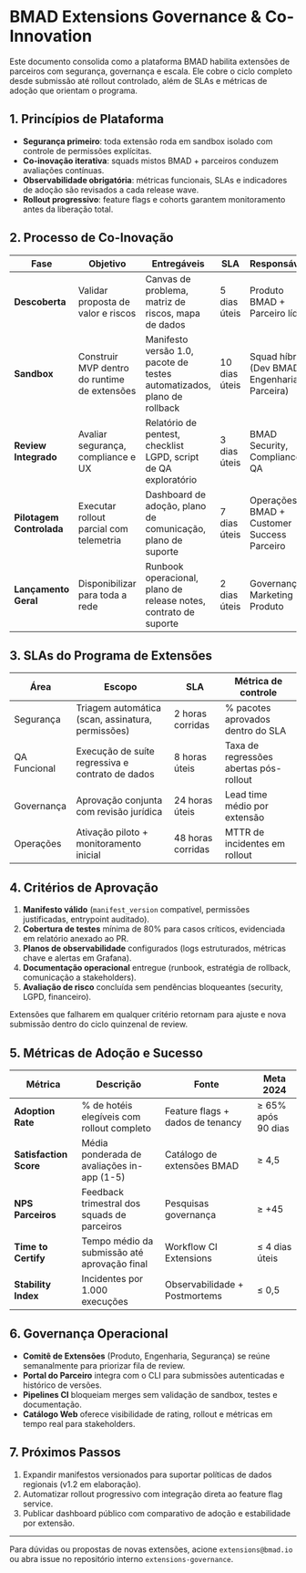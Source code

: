# BMAD Extensions Governance & Co-Innovation

Este documento consolida como a plataforma BMAD habilita extensões de parceiros com segurança, governança e escala. Ele cobre o ciclo completo desde submissão até rollout controlado, além de SLAs e métricas de adoção que orientam o programa.

## 1. Princípios de Plataforma

- **Segurança primeiro**: toda extensão roda em sandbox isolado com controle de permissões explícitas.
- **Co-inovação iterativa**: squads mistos BMAD + parceiros conduzem avaliações contínuas.
- **Observabilidade obrigatória**: métricas funcionais, SLAs e indicadores de adoção são revisados a cada release wave.
- **Rollout progressivo**: feature flags e cohorts garantem monitoramento antes da liberação total.

## 2. Processo de Co-Inovação

| Fase | Objetivo | Entregáveis | SLA | Responsáveis |
| --- | --- | --- | --- | --- |
| **Descoberta** | Validar proposta de valor e riscos | Canvas de problema, matriz de riscos, mapa de dados | 5 dias úteis | Produto BMAD + Parceiro líder |
| **Sandbox** | Construir MVP dentro do runtime de extensões | Manifesto versão 1.0, pacote de testes automatizados, plano de rollback | 10 dias úteis | Squad híbrido (Dev BMAD + Engenharia Parceira) |
| **Review Integrado** | Avaliar segurança, compliance e UX | Relatório de pentest, checklist LGPD, script de QA exploratório | 3 dias úteis | BMAD Security, Compliance e QA |
| **Pilotagem Controlada** | Executar rollout parcial com telemetria | Dashboard de adoção, plano de comunicação, plano de suporte | 7 dias úteis | Operações BMAD + Customer Success Parceiro |
| **Lançamento Geral** | Disponibilizar para toda a rede | Runbook operacional, plano de release notes, contrato de suporte | 2 dias úteis | Governança + Marketing Produto |

## 3. SLAs do Programa de Extensões

| Área | Escopo | SLA | Métrica de controle |
| --- | --- | --- | --- |
| Segurança | Triagem automática (scan, assinatura, permissões) | 2 horas corridas | % pacotes aprovados dentro do SLA |
| QA Funcional | Execução de suíte regressiva e contrato de dados | 8 horas úteis | Taxa de regressões abertas pós-rollout |
| Governança | Aprovação conjunta com revisão jurídica | 24 horas úteis | Lead time médio por extensão |
| Operações | Ativação piloto + monitoramento inicial | 48 horas corridas | MTTR de incidentes em rollout |

## 4. Critérios de Aprovação

1. **Manifesto válido** (`manifest_version` compatível, permissões justificadas, entrypoint auditado).
2. **Cobertura de testes** mínima de 80% para casos críticos, evidenciada em relatório anexado ao PR.
3. **Planos de observabilidade** configurados (logs estruturados, métricas chave e alertas em Grafana).
4. **Documentação operacional** entregue (runbook, estratégia de rollback, comunicação a stakeholders).
5. **Avaliação de risco** concluída sem pendências bloqueantes (security, LGPD, financeiro).

Extensões que falharem em qualquer critério retornam para ajuste e nova submissão dentro do ciclo quinzenal de review.

## 5. Métricas de Adoção e Sucesso

| Métrica | Descrição | Fonte | Meta 2024 |
| --- | --- | --- | --- |
| **Adoption Rate** | % de hotéis elegíveis com rollout completo | Feature flags + dados de tenancy | ≥ 65% após 90 dias |
| **Satisfaction Score** | Média ponderada de avaliações in-app (1-5) | Catálogo de extensões BMAD | ≥ 4,5 |
| **NPS Parceiros** | Feedback trimestral dos squads de parceiros | Pesquisas governança | ≥ +45 |
| **Time to Certify** | Tempo médio da submissão até aprovação final | Workflow CI Extensions | ≤ 4 dias úteis |
| **Stability Index** | Incidentes por 1.000 execuções | Observabilidade + Postmortems | ≤ 0,5 |

## 6. Governança Operacional

- **Comitê de Extensões** (Produto, Engenharia, Segurança) se reúne semanalmente para priorizar fila de review.
- **Portal do Parceiro** integra com o CLI para submissões autenticadas e histórico de versões.
- **Pipelines CI** bloqueiam merges sem validação de sandbox, testes e documentação.
- **Catálogo Web** oferece visibilidade de rating, rollout e métricas em tempo real para stakeholders.

## 7. Próximos Passos

1. Expandir manifestos versionados para suportar políticas de dados regionais (v1.2 em elaboração).
2. Automatizar rollout progressivo com integração direta ao feature flag service.
3. Publicar dashboard público com comparativo de adoção e estabilidade por extensão.

---
Para dúvidas ou propostas de novas extensões, acione `extensions@bmad.io` ou abra issue no repositório interno `extensions-governance`.
